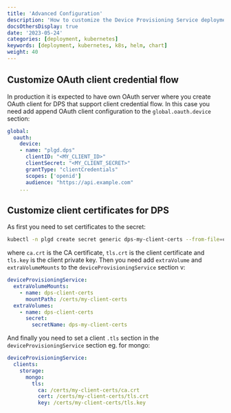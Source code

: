 ```yaml
---
title: 'Advanced Configuration'
description: 'How to customize the Device Provisioning Service deployment'
docsOthersDisplay: true
date: '2023-05-24'
categories: [deployment, kubernetes]
keywords: [deployment, kubernetes, k8s, helm, chart]
weight: 40
---
```


## Customize OAuth client credential flow

In production it is expected to have own OAuth server where you create OAuth client for DPS that support client credential flow. In this case you need add append OAuth client configuration to the `global.oauth.device` section:

```yaml
global:
  oauth:
    device:
    - name: "plgd.dps"
      clientID: "<MY_CLIENT_ID>"
      clientSecret: "<MY_CLIENT_SECRET>"
      grantType: "clientCredentials"
      scopes: ['openid']
      audience: "https://api.example.com"
    ...
```

## Customize client certificates for DPS

As first you need to set certificates to the secret:

```sh
kubectl -n plgd create secret generic dps-my-client-certs --from-file=ca.crt --from-file=tls.crt --from-file=tls.key
```

where `ca.crt` is the CA certificate, `tls.crt` is the client certificate and `tls.key` is the client private key. Then you need add `extraVolume` and `extraVolumeMounts` to the `deviceProvisioningService` section v:

```yaml
deviceProvisioningService:
  extraVolumeMounts:
    - name: dps-client-certs
      mountPath: /certs/my-client-certs
  extraVolumes:
    - name: dps-client-certs
      secret:
        secretName: dps-my-client-certs
```

And finally you need to set a client `.tls` section in the `deviceProvisioningService` section eg. for mongo:

```yaml
deviceProvisioningService:
  clients:
    storage:
      mongo:
        tls:
          ca: /certs/my-client-certs/ca.crt
          cert: /certs/my-client-certs/tls.crt
          key: /certs/my-client-certs/tls.key
```
